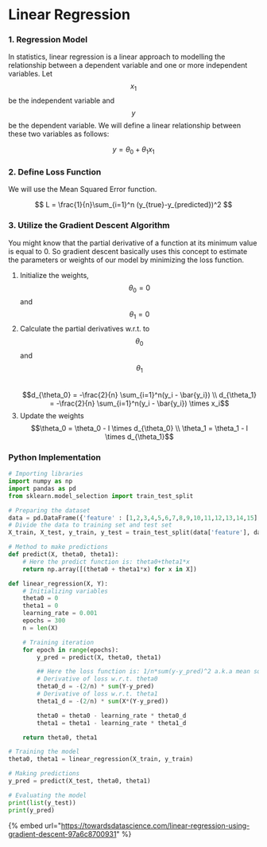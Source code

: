 # Linear Regression

### 1. Regression Model

In statistics, linear regression is a linear approach to modelling the relationship between a dependent variable and one or more independent variables. Let $$x_1$$ be the independent variable and $$y$$ be the dependent variable. We will define a linear relationship between these two variables as follows:

$$
y = \theta_0+\theta_1 x_1
$$

### 2. Define Loss Function

We will use the Mean Squared Error function.

$$
L = \frac{1}{n}\sum_{i=1}^n (y_{true}-y_{predicted})^2
$$

### 3. Utilize the Gradient Descent Algorithm

You might know that the partial derivative of a function at its minimum value is equal to 0. So gradient descent basically uses this concept to estimate the parameters or weights of our model by minimizing the loss function.

1. Initialize the weights, $$\theta_0 = 0$$and $$\theta_1 =0$$&#x20;
2. Calculate the partial derivatives w.r.t. to $$\theta_0$$and $$\theta_1$$ \
   $$d_{\theta_0} = -\frac{2}{n} \sum_{i=1}^n(y_i - \bar{y_i}) \\   d_{\theta_1} = -\frac{2}{n} \sum_{i=1}^n(y_i - \bar{y_i}) \times x_i$$&#x20;
3. Update the weights\
   $$\theta_0 = \theta_0 - l \times d_{\theta_0}  \\ \theta_1 = \theta_1 - l \times d_{\theta_1}$$&#x20;

### Python Implementation

```python
# Importing libraries
import numpy as np
import pandas as pd
from sklearn.model_selection import train_test_split

# Preparing the dataset
data = pd.DataFrame({'feature' : [1,2,3,4,5,6,7,8,9,10,11,12,13,14,15], 'label' : [2,4,6,8,10,12,14,16,18,20,22,24,26,28,30]})
# Divide the data to training set and test set
X_train, X_test, y_train, y_test = train_test_split(data['feature'], data['label'], test_size=0.30)

# Method to make predictions
def predict(X, theta0, theta1):
    # Here the predict function is: theta0+theta1*x
    return np.array([(theta0 + theta1*x) for x in X])

def linear_regression(X, Y):
    # Initializing variables
    theta0 = 0
    theta1 = 0
    learning_rate = 0.001
    epochs = 300
    n = len(X)

    # Training iteration
    for epoch in range(epochs):
        y_pred = predict(X, theta0, theta1)

        ## Here the loss function is: 1/n*sum(y-y_pred)^2 a.k.a mean squared error (mse)
        # Derivative of loss w.r.t. theta0
        theta0_d = -(2/n) * sum(Y-y_pred)
        # Derivative of loss w.r.t. theta1
        theta1_d = -(2/n) * sum(X*(Y-y_pred))

        theta0 = theta0 - learning_rate * theta0_d
        theta1 = theta1 - learning_rate * theta1_d   

    return theta0, theta1

# Training the model
theta0, theta1 = linear_regression(X_train, y_train)   

# Making predictions
y_pred = predict(X_test, theta0, theta1)

# Evaluating the model
print(list(y_test))
print(y_pred)
```

{% embed url="https://towardsdatascience.com/linear-regression-using-gradient-descent-97a6c8700931" %}

